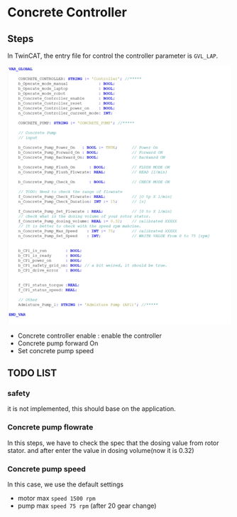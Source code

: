 # Concrete Controller
## Steps
In TwinCAT, the entry file for control the controller parameter is `GVL_LAP`.

![alt text](./docs/image/plc_var_control.png)

- Concrete controller enable : enable the controller
- Concrete pump forward On
- Set concrete pump speed

## TODO LIST
### safety
it is not implemented, this should base on the application.

### Concrete pump flowrate
In this steps, we have to check the spec that the dosing value from rotor stator.
and after enter the value in dosing volume(now it is 0.32)

### Concrete pump speed
In this case, we use the default settings
- motor max `speed 1500 rpm`
- pump max `speed 75 rpm` (after 20 gear change)
